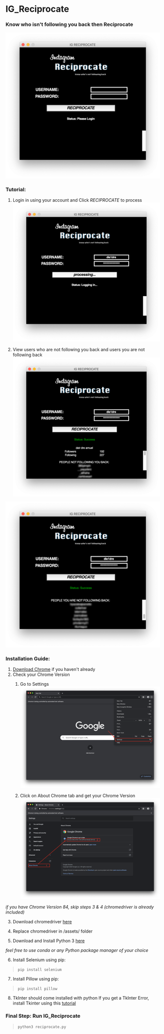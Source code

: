 # IG_Reciprocate
### Know who isn't following you back then Reciprocate

![IG_Reciprocate](/Images/app1.png)

### Tutorial:
1. Login in using your account and Click *RECIPROCATE* to process
![IG_Reciprocate 2](/Images/app2.png)

2. View users who are not following you back and users you are not following back
![IG_Reciprocate 3](/Images/app3.png)

![IG_Reciprocate 3](/Images/app4.png)

### Installation Guide:

1. [Download Chrome](https://www.google.com/chrome/) if you haven't already
2. Check your Chrome Version
    1. Go to Settings
    ![Check Chrome Version Step 1](/Images/chrome1.png)

    2. Click on About Chrome tab and get your Chrome Version
    ![Check Chrome Version Step 1](/Images/chrome3.png)
  
*if you have Chrome Version 84, skip steps 3 & 4 (chromedriver is already included)*

3. Download chromedriver [here](https://chromedriver.chromium.org/downloads) 

4. Replace chromedriver in /assets/ folder

5. Download and Install Python 3 [here](https://www.python.org/downloads/)

*feel free to use conda or any Python package manager of your choice*

6. Install Selenium using pip:

>`pip install selenium`

7. Install Pillow using pip:
>`pip install pillow`

8. TkInter should come installed with python
If you get a TkInter Error, install Tkinter using this [tutorial](https://tkdocs.com/tutorial/install.html)


### Final Step: Run IG_Reciprocate
>`python3 reciprocate.py`





